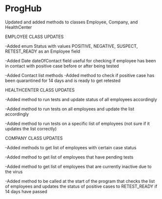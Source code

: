 # ProgHub
Updated and added methods to classes Employee, Company, and HealthCenter

EMPLOYEE CLASS UPDATES

-Added enum Status with values POSITIVE, NEGATIVE, SUSPECT, RETEST_READY as an Employee field 

-Added Date dateOfContact field useful for checking if employee has been in contact with positive case before or after being tested 

-Added Contact list methods -Added method to check if positive case has been quarantined for 14 days and is ready to get retested

HEALTHCENTER CLASS UPDATES

-Added method to run tests and update status of all employees accordingly 

-Added method to run tests on all employees and update the list accordingly 

-Added method to run tests on a specific list of employees (not sure if it updates the list correctly)

COMPANY CLASS UPDATES

-Added methods to get list of employees with certain case status 

-Added method to get list of employees that have pending tests 

-Added method to get list of employees that are currently inactive due to the virus 

-Added method to be called at the start of the program that checks the list of employees and updates the status of positive cases to RETEST_READY if 14 days have passed

